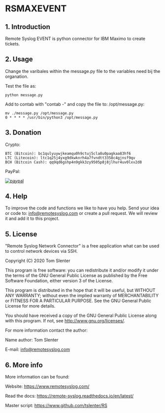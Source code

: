 # **RSMAXEVENT**

## 1. Introduction
Remote Syslog EVENT is python connector for IBM Maximo to create tickets.

## 2. Usage
Change the varibales within the message.py file to the variables need bij the organation.

Test the file as:
```
python message.py
```
Add to contab with "contab -" and copy the file to: /opt/message.py:
```
mv ./message.py /opt/message.py
0 * * * * /usr/bin/python3 /opt/message.py
```
## 3. Donation

Crypto:

```
BTC (Bitcoin): bc1qulyuywjkeamqu0h9ctuj5cla8u0pagkaa83hf6
LTC (Litecoin): ltc1q25j4yxg9dkwknrh4a7fvndtt3358c4gjnsf9qv
BCH (Bitcoin Cash): qq9qd6gshp4n9gkk3zy9505p8j8jlhur4uv0lxv2d8
```
PayPal:

[![paypal](https://www.paypalobjects.com/en_US/NL/i/btn/btn_donateCC_LG.gif)](https://www.paypal.com/cgi-bin/webscr?cmd=_donations&business=KQKRPDQYHYR7W&currency_code=EUR&source=url)

## 4. Help

To improve the code and functions we like to have you help. Send your idea or code to: info@remotesyslog.com or create a pull request. We will review it and add it to this project.

## 5. License
"Remote Syslog Network Connector" is a free application what can be used to control network devices via SSH.

Copyright (C) 2020 Tom Slenter

This program is free software: you can redistribute it and/or modify it under the terms of the GNU General Public License as published by the Free Software Foundation, either version 3 of the License.

This program is distributed in the hope that it will be useful, but WITHOUT ANY WARRANTY; without even the implied warranty of MERCHANTABILITY or FITNESS FOR A PARTICULAR PURPOSE. See the GNU General Public License for more details.

You should have received a copy of the GNU General Public License along with this program. If not, see http://www.gnu.org/licenses/.

For more information contact the author:

Name author: Tom Slenter

E-mail: info@remotesyslog.com

## 6. More info

More information can be found:

Website:
https://www.remotesyslog.com/

Read the docs:
https://remote-syslog.readthedocs.io/en/latest/

Master script:
https://www.github.com/tslenter/RS
